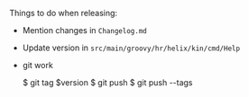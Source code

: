 Things to do when releasing:

 * Mention changes in `Changelog.md`
 * Update version in `src/main/groovy/hr/helix/kin/cmd/Help`
 * git work

    $ git tag $version
    $ git push
    $ git push --tags
